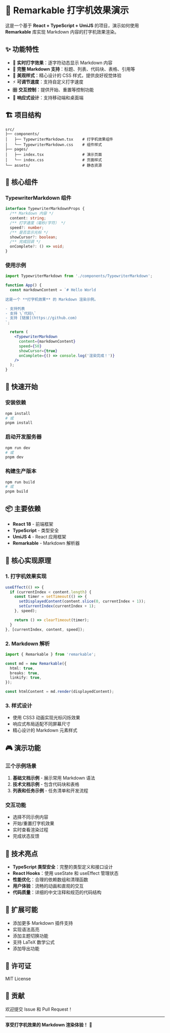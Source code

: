# 🎯 Remarkable 打字机效果演示

这是一个基于 **React + TypeScript + UmiJS** 的项目，演示如何使用 **Remarkable** 库实现 Markdown 内容的打字机效果渲染。

## ✨ 功能特性

- 🚀 **实时打字效果**：逐字符动态显示 Markdown 内容
- 📝 **完整 Markdown 支持**：标题、列表、代码块、表格、引用等
- 🎨 **美观样式**：精心设计的 CSS 样式，提供良好视觉体验
- ⚡ **可调节速度**：支持自定义打字速度
- 🎛️ **交互控制**：提供开始、重置等控制功能
- 📱 **响应式设计**：支持移动端和桌面端

## 🏗️ 项目结构

```
src/
├── components/
│   ├── TypewriterMarkdown.tsx    # 打字机效果组件
│   └── TypewriterMarkdown.css    # 组件样式
├── pages/
│   ├── index.tsx                 # 演示页面
│   └── index.css                 # 页面样式
└── assets/                       # 静态资源
```

## 🔧 核心组件

### TypewriterMarkdown 组件

```typescript
interface TypewriterMarkdownProps {
  /** Markdown 内容 */
  content: string;
  /** 打字速度（毫秒/字符） */
  speed?: number;
  /** 是否显示光标 */
  showCursor?: boolean;
  /** 完成回调 */
  onComplete?: () => void;
}
```

### 使用示例

```jsx
import TypewriterMarkdown from './components/TypewriterMarkdown';

function App() {
  const markdownContent = `# Hello World
  
这是一个 **打字机效果** 的 Markdown 渲染示例。

- 支持列表
- 支持 \`代码\`
- 支持 [链接](https://github.com)
`;

  return (
    <TypewriterMarkdown
      content={markdownContent}
      speed={50}
      showCursor={true}
      onComplete={() => console.log('渲染完成！')}
    />
  );
}
```

## 🚀 快速开始

### 安装依赖

```bash
npm install
# 或
pnpm install
```

### 启动开发服务器

```bash
npm run dev
# 或
pnpm dev
```

### 构建生产版本

```bash
npm run build
# 或
pnpm build
```

## 📦 主要依赖

- **React 18** - 前端框架
- **TypeScript** - 类型安全
- **UmiJS 4** - React 应用框架
- **Remarkable** - Markdown 解析器

## 🎨 核心实现原理

### 1. 打字机效果实现

```typescript
useEffect(() => {
  if (currentIndex < content.length) {
    const timer = setTimeout(() => {
      setDisplayedContent(content.slice(0, currentIndex + 1));
      setCurrentIndex(currentIndex + 1);
    }, speed);

    return () => clearTimeout(timer);
  }
}, [currentIndex, content, speed]);
```

### 2. Markdown 解析

```typescript
import { Remarkable } from 'remarkable';

const md = new Remarkable({
  html: true,
  breaks: true,
  linkify: true,
});

const htmlContent = md.render(displayedContent);
```

### 3. 样式设计

- 使用 CSS3 动画实现光标闪烁效果
- 响应式布局适配不同屏幕尺寸
- 精心设计的 Markdown 元素样式

## 🎮 演示功能

### 三个示例场景

1. **基础文档示例** - 展示常用 Markdown 语法
2. **技术文档示例** - 包含代码块和表格
3. **列表和任务示例** - 任务清单和开发流程

### 交互功能

- 选择不同示例内容
- 开始/重置打字机效果
- 实时查看渲染过程
- 完成状态反馈

## 🎯 技术亮点

- **TypeScript 类型安全**：完整的类型定义和接口设计
- **React Hooks**：使用 useState 和 useEffect 管理状态
- **性能优化**：合理的依赖数组和清理函数
- **用户体验**：流畅的动画和直观的交互
- **代码质量**：详细的中文注释和规范的代码结构

## 🔮 扩展可能

- 添加更多 Markdown 插件支持
- 实现语法高亮
- 添加主题切换功能
- 支持 LaTeX 数学公式
- 添加导出功能

## 📄 许可证

MIT License

## 🤝 贡献

欢迎提交 Issue 和 Pull Request！

---

**享受打字机效果的 Markdown 渲染体验！** 🎉 